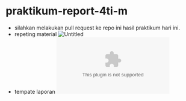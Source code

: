 # praktikum-report-4ti-m
- silahkan melakukan pull request ke repo ini hasil praktikum hari ini.
- repeting material
![Untitled](https://user-images.githubusercontent.com/77085799/113142338-f62d3c80-9254-11eb-89e3-166c0b77ad0f.png)
- tempate laporan
![format-praktikum-report-pwd.docx](https://github.com/otopet/praktikum-report-4ti-m-fork/files/6236443/format-praktikum-report-pwd.docx)



